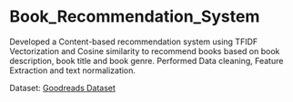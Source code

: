 # Book_Recommendation_System
Developed a Content-based recommendation system using TFIDF Vectorization and Cosine similarity to recommend books based on book description, book title and book genre. Performed Data cleaning, Feature Extraction and text normalization.

Dataset: [Goodreads Dataset](https://sites.google.com/eng.ucsd.edu/ucsdbookgraph/home)
